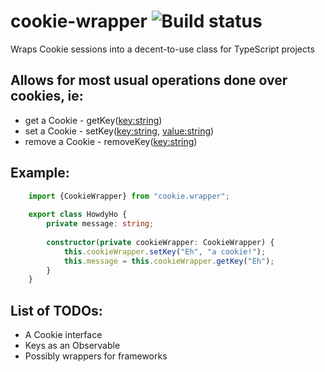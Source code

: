# cookie-wrapper ![Build status](https://travis-ci.org/Booyanach/cookie-wrapper.svg)
Wraps Cookie sessions into a decent-to-use class for TypeScript projects
## Allows for most usual operations done over cookies, ie:
 *  get a Cookie - getKey(<key:string>)
 *  set a Cookie - setKey(<key:string>, <value:string>)
 *  remove a Cookie - removeKey(<key:string>)

## Example:

```TypeScript
    import {CookieWrapper} from "cookie.wrapper";
    
    export class HowdyHo {
        private message: string;
        
        constructor(private cookieWrapper: CookieWrapper) {
            this.cookieWrapper.setKey("Eh", "a cookie!");
            this.message = this.cookieWrapper.getKey("Eh");
        }
    }
```

## List of TODOs:
 *  A Cookie interface
 *  Keys as an Observable
 *  Possibly wrappers for frameworks
